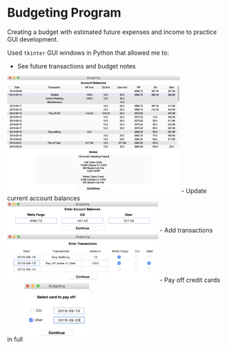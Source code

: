 # Budgeting Program
Creating a budget with estimated future expenses and income to practice GUI development.

Used `tkinter` GUI windows in Python that allowed me to:
- See future transactions and budget notes

<img src="images/ShowBalances.png" width="400" >
- Update current account balances

<img src="images/UpdateBalances.png" width="350" >
- Add transactions

<img src="images/AddTransaction.png" width="350" >
- Pay off credit cards in full

<img src="images/PayOffCC.png" width="150" >

